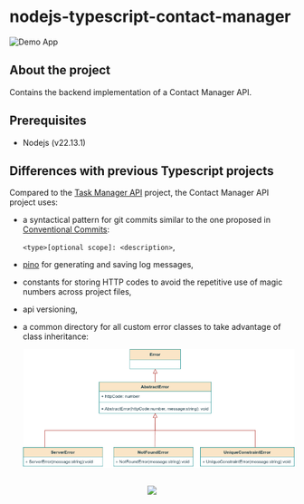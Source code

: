 # nodejs-typescript-contact-manager

![Demo App](https://img.shields.io/badge/demo_app-blue)

## About the project

Contains the backend implementation of a Contact Manager API.

## Prerequisites

- Nodejs (v22.13.1)

## Differences with previous Typescript projects

Compared to the [Task Manager API](https://github.com/geozi/nodejs-typescript-task-manager) project, the Contact Manager API project uses:

- a syntactical pattern for git commits similar to the one proposed in [Conventional Commits](https://www.conventionalcommits.org/en/v1.0.0/):

  `<type>[optional scope]: <description>`,

- [pino](https://github.com/pinojs/pino) for generating and saving log messages,
- constants for storing HTTP codes to avoid the repetitive use of magic numbers across project files,
- api versioning,
- a common directory for all custom error classes to take advantage of class inheritance:

  ![Custom error class inheritance](img/custom_error_classes.png)

##

<p align="center">
        <a href="https://github.com/LelouchFR/skill-icons">
        <img src="https://go-skill-icons.vercel.app/api/icons?i=vscode,nodejs,typescript,mocha"/>
      </a>
</p>
